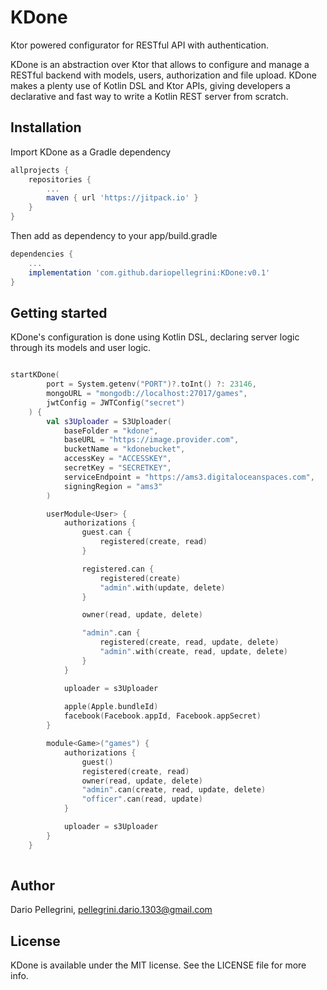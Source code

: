 # KDone

Ktor powered configurator for RESTful API with authentication.

KDone is an abstraction over Ktor that allows to configure and manage a RESTful backend with models, users, authorization and file upload. KDone makes a plenty use of Kotlin DSL and Ktor APIs, giving developers a declarative and fast way to write a Kotlin REST server from scratch.

## Installation

Import KDone as a Gradle dependency
``` groovy
allprojects {
    repositories {
        ...
        maven { url 'https://jitpack.io' }
    }
}
```
Then add as dependency to your app/build.gradle
``` groovy
dependencies {
    ...
    implementation 'com.github.dariopellegrini:KDone:v0.1'
}
```

## Getting started

KDone's configuration is done using Kotlin DSL, declaring server logic through its models and user logic.

```kotlin

startKDone(
        port = System.getenv("PORT")?.toInt() ?: 23146,
        mongoURL = "mongodb://localhost:27017/games",
        jwtConfig = JWTConfig("secret")
    ) {
        val s3Uploader = S3Uploader(
            baseFolder = "kdone",
            baseURL = "https://image.provider.com",
            bucketName = "kdonebucket",
            accessKey = "ACCESSKEY",
            secretKey = "SECRETKEY",
            serviceEndpoint = "https://ams3.digitaloceanspaces.com",
            signingRegion = "ams3"
        )

        userModule<User> {
            authorizations {
                guest.can {
                    registered(create, read)
                }

                registered.can {
                    registered(create)
                    "admin".with(update, delete)
                }

                owner(read, update, delete)

                "admin".can {
                    registered(create, read, update, delete)
                    "admin".with(create, read, update, delete)
                }
            }

            uploader = s3Uploader
            
            apple(Apple.bundleId)
            facebook(Facebook.appId, Facebook.appSecret)
        }

        module<Game>("games") {
            authorizations {
                guest()
                registered(create, read)
                owner(read, update, delete)
                "admin".can(create, read, update, delete)
                "officer".can(read, update)
            }

            uploader = s3Uploader
        }
    }
    
```

## Author

Dario Pellegrini, pellegrini.dario.1303@gmail.com

## License

KDone is available under the MIT license. See the LICENSE file for more info.
